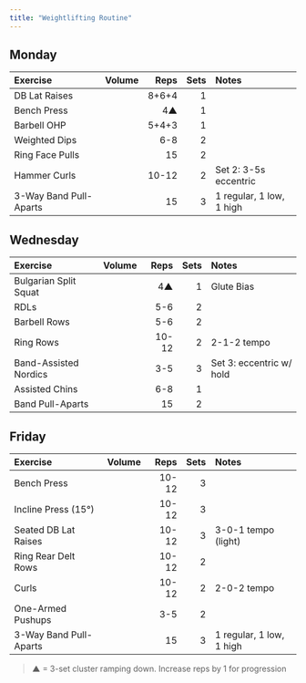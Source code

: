 ```yaml
---
title: "Weightlifting Routine"
---
```


## Monday

| Exercise                  | Volume    | Reps  | Sets | Notes                      |
|:----------|:----|--:|--:|:-----------|
| DB Lat Raises             |           | 8+6+4 | 1    |                            |
| Bench Press               |           | 4▲    | 1    |                            |
| Barbell OHP               |           | 5+4+3 | 1    |                            |
| Weighted Dips             |           | 6-8   | 2    |                            |
| Ring Face Pulls           |           | 15    | 2    |                            |
| Hammer Curls              |           | 10-12 | 2    | Set 2: 3-5s eccentric      |
| 3-Way Band Pull-Aparts    |           | 15    | 3    | 1 regular, 1 low, 1 high   |

## Wednesday

| Exercise                  | Volume    | Reps  | Sets | Notes                      |
|:----------|:----|--:|--:|:-----------|
| Bulgarian Split Squat     |           | 4▲    | 1    | Glute Bias                 |
| RDLs                      |           | 5-6   | 2    |                            |
| Barbell Rows              |           | 5-6   | 2    |                            |
| Ring Rows                 |           | 10-12 | 2    | 2-1-2 tempo                |
| Band-Assisted Nordics     |           | 3-5   | 3    | Set 3: eccentric w/ hold   |
| Assisted Chins            |           | 6-8   | 1    |                            |
| Band Pull-Aparts          |           | 15    | 2    |                            |

## Friday

| Exercise                  | Volume    | Reps  | Sets | Notes                      |
|:----------|:----|--:|--:|:-----------|
| Bench Press               |           | 10-12 | 3    |                            |
| Incline Press (15°)       |           | 10-12 | 3    |                            |
| Seated DB Lat Raises      |           | 10-12 | 3    | 3-0-1 tempo (light)        |
| Ring Rear Delt Rows       |           | 10-12 | 2    |                            |
| Curls                     |           | 10-12 | 2    | 2-0-2 tempo                |
| One-Armed Pushups         |           | 3-5   | 2    |                            |
| 3-Way Band Pull-Aparts    |           | 15    | 3    | 1 regular, 1 low, 1 high   |

> ▲ = 3-set cluster ramping down. Increase reps by 1 for progression
